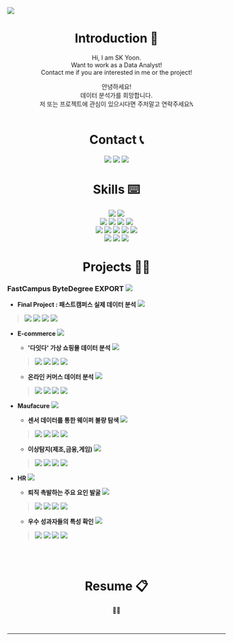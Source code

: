 
<!-- 헤더 -->
<img src="https://capsule-render.vercel.app/api?type=rect&height=300&color=gradient&text=Welcome!&textBg=false&animation=fadeIn&desc=SK.Yoon's%20GitHub&fontSize=100&descAlignY=25" />

<div align=center>


<!--소개-->
# **Introduction :raised_hands:**
Hi, I am SK Yoon.   
Want to work as a Data Analyst!   
Contact me if you are interested in me or the project!   

안녕하세요!   
데이터 분석가를 희망합니다.   
저 또는 프로젝트에 관심이 있으시다면 주저말고 연락주세요!📞<br/><br/>

<!--소개-->
# **Contact 📞**
<a href="mailto:skyoon7899@gmail.com" target="_blank"><img src="https://img.shields.io/badge/Gmail-EA4335?style=flat&logo=gmail&logoColor=white"/></a>
<a href="http://bit.ly/skyoon7899k" target="_blank"><img src="https://img.shields.io/badge/Notion-000000?style=flat&logo=notion&logoColor=white"/></a>
<a href="https://www.linkedin.com/in/skyoon7899" target="_blank"><img src="https://img.shields.io/badge/LinkedIn-0A66C2?style=flat&logo=linkedin&logoColor=white"/></a>
<br/>

<!--스킬-->
 # **Skills :keyboard:**
<img src="https://img.shields.io/badge/Python-3776AB?style=flat&logo=python&logoColor=white"/>
<img src="https://img.shields.io/badge/MySQL-4479A1?style=flat&logo=mysql&logoColor=white"/>
<br/>


<img src="https://img.shields.io/badge/numpy-013243?style=flat&logo=numpy&logoColor=white"/>
<img src="https://img.shields.io/badge/Pandas-150458?style=flat&logo=pandas&logoColor=white"/>
<img src="https://img.shields.io/badge/Scikitlearn-F7931E?style=flat&logo=scikitlearn&logoColor=white"/>
<img src="https://img.shields.io/badge/Streamlit-FF4B4B?style=flat&logo=streamlit&logoColor=white"/>
<br/>


<img src="https://img.shields.io/badge/VisualStudioCode-007ACC?style=flat&logo=visualstudiocode&logoColor=white"/>
<img src="https://img.shields.io/badge/Jupyter-F37626?style=flat&logo=jupyter&logoColor=white"/>
<img src="https://img.shields.io/badge/GoogleColab-F9AB00?style=flat&logo=googlecolab&logoColor=white"/>
<img src="https://img.shields.io/badge/DBeaver-382923?style=flat&logo=dbeaver&logoColor=white"/>
<img src="https://img.shields.io/badge/GitHub-181717?style=flat&logo=github&logoColor=white"/>
<br/>


<img src="https://img.shields.io/badge/MicrosoftExcel-217346?style=flat&logo=microsoftexcel&logoColor=white"/>
<img src="https://img.shields.io/badge/MicrosoftPowerPoint-B7472A?style=flat&logo=microsoftpowerpoint&logoColor=white"/>
<img src="https://img.shields.io/badge/Tableau-E97627?style=flat&logo=tableau&logoColor=white"/>
<br/>



<!--프로젝트-->
 # **Projects 🧑‍💻**
</div>

### **FastCampus ByteDegree EXPORT** <a href="https://github.com/SKYoooon/EXPORT/tree/main" target="_blank"><img src="https://img.shields.io/badge/Link-181717?style=flat&logo=github&logoColor=white"/></a>


- **Final Project : 패스트캠퍼스 실제 데이터 분석** <a href="https://github.com/SKYoooon/EXPORT/tree/main/Final" target="_blank"><img src="https://img.shields.io/badge/Link-181717?style=flat&logo=github&logoColor=white"/></a>   
><img src="https://img.shields.io/badge/Python-3776AB?style=flat&logo=python&logoColor=white"/>
><img src="https://img.shields.io/badge/MySQL-4479A1?style=flat&logo=mysql&logoColor=white"/>
><img src="https://img.shields.io/badge/MicrosoftExcel-217346?style=flat&logo=microsoftexcel&logoColor=white"/>
><img src="https://img.shields.io/badge/Tableau-E97627?style=flat&logo=tableau&logoColor=white"/>


- **E-commerce** <a href="https://github.com/SKYoooon/EXPORT/tree/main/Ecommerce" target="_blank"><img src="https://img.shields.io/badge/Link-181717?style=flat&logo=github&logoColor=white"/></a>

    - **'다잇다' 가상 쇼핑몰 데이터 분석** <a href="https://github.com/SKYoooon/EXPORT/tree/main/Ecommerce/Task2" target="_blank"><img src="https://img.shields.io/badge/Link-181717?style=flat&logo=github&logoColor=white"/></a>
    ><img src="https://img.shields.io/badge/Python-3776AB?style=flat&logo=python&logoColor=white"/>
    ><img src="https://img.shields.io/badge/MySQL-4479A1?style=flat&logo=mysql&logoColor=white"/>
    ><img src="https://img.shields.io/badge/MicrosoftExcel-217346?style=flat&logo=microsoftexcel&logoColor=white"/>
    ><img src="https://img.shields.io/badge/Tableau-E97627?style=flat&logo=tableau&logoColor=white"/>
    >
    - **온라인 커머스 데이터 분석** <a href="https://github.com/SKYoooon/EXPORT/tree/main/Ecommerce/Task1" target="_blank"><img src="https://img.shields.io/badge/Link-181717?style=flat&logo=github&logoColor=white"/></a>
    ><img src="https://img.shields.io/badge/Python-3776AB?style=flat&logo=python&logoColor=white"/>
    ><img src="https://img.shields.io/badge/MySQL-4479A1?style=flat&logo=mysql&logoColor=white"/>
    ><img src="https://img.shields.io/badge/MicrosoftExcel-217346?style=flat&logo=microsoftexcel&logoColor=white"/>
    ><img src="https://img.shields.io/badge/Tableau-E97627?style=flat&logo=tableau&logoColor=white"/>


- **Maufacure** <a href="https://github.com/SKYoooon/EXPORT/tree/main/Manufacture" target="_blank"><img src="https://img.shields.io/badge/Link-181717?style=flat&logo=github&logoColor=white"/></a>

    - **센서 데이터를 통한 웨이퍼 불량 탐색** <a href="https://github.com/SKYoooon/EXPORT/tree/main/Manufacture/Task2" target="_blank"><img src="https://img.shields.io/badge/Link-181717?style=flat&logo=github&logoColor=white"/></a>
    ><img src="https://img.shields.io/badge/Python-3776AB?style=flat&logo=python&logoColor=white"/>
    ><img src="https://img.shields.io/badge/MySQL-4479A1?style=flat&logo=mysql&logoColor=white"/>
    ><img src="https://img.shields.io/badge/MicrosoftExcel-217346?style=flat&logo=microsoftexcel&logoColor=white"/>
    ><img src="https://img.shields.io/badge/Tableau-E97627?style=flat&logo=tableau&logoColor=white"/>
    >
    - **이상탐지(제조,금융,게임)** <a href="https://github.com/SKYoooon/EXPORT/tree/main/Manufacture/Task1" target="_blank"><img src="https://img.shields.io/badge/Link-181717?style=flat&logo=github&logoColor=white"/></a>
    ><img src="https://img.shields.io/badge/Python-3776AB?style=flat&logo=python&logoColor=white"/>
    ><img src="https://img.shields.io/badge/MySQL-4479A1?style=flat&logo=mysql&logoColor=white"/>
    ><img src="https://img.shields.io/badge/MicrosoftExcel-217346?style=flat&logo=microsoftexcel&logoColor=white"/>
    ><img src="https://img.shields.io/badge/Tableau-E97627?style=flat&logo=tableau&logoColor=white"/>


- **HR** <a href="https://github.com/SKYoooon/EXPORT/tree/main/HR" target="_blank"><img src="https://img.shields.io/badge/Link-181717?style=flat&logo=github&logoColor=white"/></a>

    - **퇴직 촉발하는 주요 요인 발굴** <a href="https://github.com/SKYoooon/EXPORT/tree/main/HR/Task2" target="_blank"><img src="https://img.shields.io/badge/Link-181717?style=flat&logo=github&logoColor=white"/></a>
    ><img src="https://img.shields.io/badge/Python-3776AB?style=flat&logo=python&logoColor=white"/>
    ><img src="https://img.shields.io/badge/MySQL-4479A1?style=flat&logo=mysql&logoColor=white"/>
    ><img src="https://img.shields.io/badge/MicrosoftExcel-217346?style=flat&logo=microsoftexcel&logoColor=white"/>
    ><img src="https://img.shields.io/badge/Tableau-E97627?style=flat&logo=tableau&logoColor=white"/>
    >
    - **우수 성과자들의 특성 확인** <a href="https://github.com/SKYoooon/EXPORT/tree/main/HR/Task1" target="_blank"><img src="https://img.shields.io/badge/Link-181717?style=flat&logo=github&logoColor=white"/></a>
    ><img src="https://img.shields.io/badge/Python-3776AB?style=flat&logo=python&logoColor=white"/>
    ><img src="https://img.shields.io/badge/MySQL-4479A1?style=flat&logo=mysql&logoColor=white"/>
    ><img src="https://img.shields.io/badge/MicrosoftExcel-217346?style=flat&logo=microsoftexcel&logoColor=white"/>
    ><img src="https://img.shields.io/badge/Tableau-E97627?style=flat&logo=tableau&logoColor=white"/>



<br />

<br/>




<div align=center>

<!--이력서-->
 # **Resume 📋**
 **👷🚧**



<br/>

---
</div>
